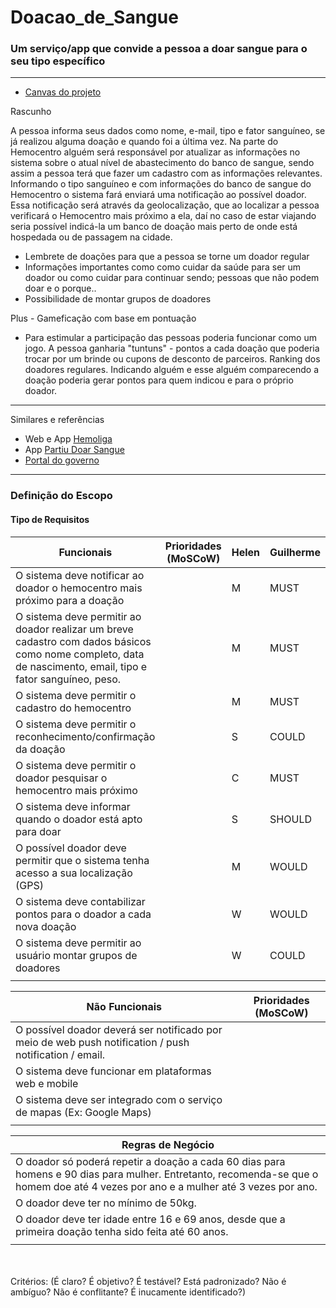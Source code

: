 # Doacao_de_Sangue
 ### Um serviço/app que convide a pessoa a doar sangue para o seu tipo específico

---------
- [Canvas do projeto](https://docs.google.com/drawings/d/1Jmqvl_LD88OZ8QNzajE3s6UOwYPANk9HTlujOv_FtAw/edit)
 
Rascunho

A pessoa informa seus dados como nome, e-mail, tipo e fator sanguíneo, se já realizou alguma doação e quando foi a última vez. Na parte do Hemocentro alguém será responsável por atualizar as informações no sistema sobre o atual nível de abastecimento do banco de sangue, sendo assim a pessoa terá que fazer um cadastro com as informações relevantes. Informando o tipo sanguíneo e com informações do banco de sangue do Hemocentro o sistema fará enviará uma notificação ao possível doador. Essa notificação será através da geolocalização, que ao localizar a pessoa verificará o Hemocentro mais próximo a ela, daí no caso de estar viajando seria possível indicá-la um banco de doação mais perto de onde está hospedada ou de passagem na cidade.

- Lembrete de doações para que a pessoa se torne um doador regular
- Informações importantes como como cuidar da saúde para ser um doador ou como cuidar para continuar sendo; pessoas que não podem doar e o porque.. 
- Possibilidade de montar grupos de doadores

Plus - Gameficação com base em pontuação
- Para estimular a participação das pessoas poderia funcionar como um jogo. A pessoa ganharia "tuntuns" - pontos a cada doação que poderia trocar por um brinde ou cupons de desconto de parceiros. Ranking dos doadores regulares. Indicando alguém e esse alguém comparecendo a doação poderia gerar pontos para quem indicou e para o próprio doador.

-------
Similares e referências

- Web e App [Hemoliga](http://hemoliga.com.br/) <br>
- App [Partiu Doar Sangue](https://play.google.com/store/apps/details?id=com.ionicframework.app190851)
- [Portal do governo](http://portalms.saude.gov.br/saude-de-a-z/doacao-de-sangue)
-------

### Definição do Escopo

#### Tipo de Requisitos<br>

| Funcionais | Prioridades (MoSCoW)|Helen|Guilherme|
|---------|---------|---------|---------|
| O sistema deve notificar ao doador o hemocentro mais próximo para a doação |         |    M     |    MUST   |
| O sistema deve permitir ao doador realizar um breve cadastro com dados básicos como nome completo, data de nascimento, email, tipo e fator sanguíneo, peso.|         |    M     |    MUST   |
| O sistema deve permitir o cadastro do hemocentro |         |    M     |    MUST   |
| O sistema deve permitir o reconhecimento/confirmação da doação        |         |     S    |   COULD   |
| O sistema deve permitir o doador pesquisar o hemocentro mais próximo      |         |    C    |   MUST   |
| O sistema deve informar quando o doador está apto para doar |         |    S     |  SHOULD  |
| O possível doador deve permitir que o sistema tenha acesso a sua localização (GPS) |         |     M    |  WOULD  |
| O sistema deve contabilizar pontos para o doador a cada nova doação |         |    W    |  WOULD   |
| O sistema deve permitir ao usuário montar grupos de doadores |         |    W    |  COULD  |
|         |         |         |

| Não Funcionais | Prioridades (MoSCoW)|
|---------|---------|
|  O possível doador deverá ser notificado por meio de web push notification / push notification / email.       |         |
|   O sistema deve funcionar em plataformas web e mobile       |         |
|   O sistema deve ser integrado com o serviço de mapas (Ex: Google Maps)      |         |
|         |         |


| Regras de Negócio |
|---------|
|O doador só poderá repetir a doação a cada 60 dias para homens e 90 dias para mulher. Entretanto, recomenda-se que o homem doe até 4 vezes por ano e a mulher até 3 vezes por ano.|
|O doador deve ter no mínimo de 50kg.|
|O doador deve ter idade entre 16 e 69 anos, desde que a primeira doação tenha sido feita até 60 anos.|
|         |


<br><br>Critérios: 
(É claro? É objetivo? É testável? Está padronizado? Não é ambíguo? Não é conflitante? É inucamente identificado?)

